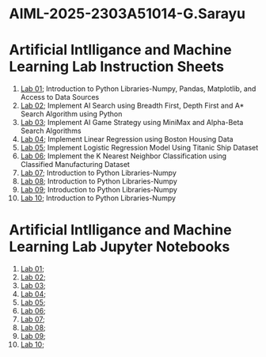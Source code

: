 # AIML-2025-2303A51014-G.Sarayu
# Artificial Intlligance and Machine Learning Lab Instruction Sheets
1. [Lab 01](https://github.com/2303A51014/AIML-2025/blob/main/AIML_A1%20(1).pdf); Introduction to Python Libraries-Numpy, Pandas, Matplotlib, and Access to Data Sources
2. [Lab 02](https://github.com/2303A51014/AIML-2025/blob/main/AIML_A2%20(1).pdf); Implement AI Search using Breadth First, Depth First and A* Search Algorithm using Python
3. [Lab 03](https://github.com/2303A51014/AIML-2025/blob/main/AIML_A3.pdf); Implement AI Game Strategy using MiniMax and Alpha-Beta Search Algorithms
4. [Lab 04](https://github.com/2303A51014/AIML-2025/blob/main/AIML_A4.pdf); Implement Linear Regression using Boston Housing Data
5. [Lab 05](https://github.com/2303A51014/AIML-2025/blob/main/AIML_A5.pdf); Implement Logistic Regression Model Using Titanic Ship Dataset
6. [Lab 06](https://github.com/2303A51014/AIML-2025/blob/main/AIML_A6.pdf); Implement the K Nearest Neighbor Classification using Classified Manufacturing Dataset
7. [Lab 07](); Introduction to Python Libraries-Numpy
8. [Lab 08](); Introduction to Python Libraries-Numpy
9. [Lab 09](); Introduction to Python Libraries-Numpy
10. [Lab 10](); Introduction to Python Libraries-Numpy

# Artificial Intlligance and Machine Learning Lab Jupyter Notebooks
1. [Lab 01](https://github.com/2303A51014/AIML-2025/blob/main/Lab01_AIML.ipynb);
2. [Lab 02](https://github.com/2303A51014/AIML-2025/blob/main/Lab02_AIML.ipynb);
3. [Lab 03](https://github.com/2303A51014/AIML-2025/blob/main/Lab03_AIML.ipynb);
4. [Lab 04](https://github.com/2303A51014/AIML-2025/blob/main/Lab04__AIML.ipynb);
5. [Lab 05](https://github.com/2303A51014/AIML-2025/blob/main/Lab05_AIML.ipynb);
6. [Lab 06](https://github.com/2303A51014/AIML-2025/blob/main/Lab06_AIML.ipynb);
7. [Lab 07]();
8. [Lab 08]();
9. [Lab 09]();
10. [Lab 10]();
